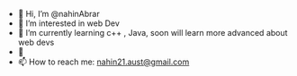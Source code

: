 - 👋 Hi, I’m @nahinAbrar
- 👀 I’m interested in web Dev
- 🌱 I’m currently learning c++ , Java, soon will learn more advanced about web devs
- 💞️ 
- 📫 How to reach me: nahin21.aust@gmail.com

<!---
nahinAbrar/nahinAbrar is a ✨ special ✨ repository because its `README.md` (this file) appears on your GitHub profile.
You can click the Preview link to take a look at your changes.
--->
